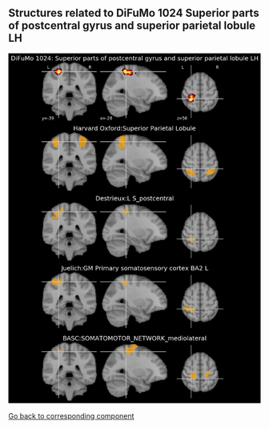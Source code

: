 


## Structures related to DiFuMo 1024 Superior parts of postcentral gyrus and superior parietal lobule LH

![154](154.jpg "Structures related to DiFuMo 1024 Superior parts of postcentral gyrus and superior parietal lobule LH")

[Go back to corresponding component](https://parietal-inria.github.io/DiFuMo/1024/html/154.html)